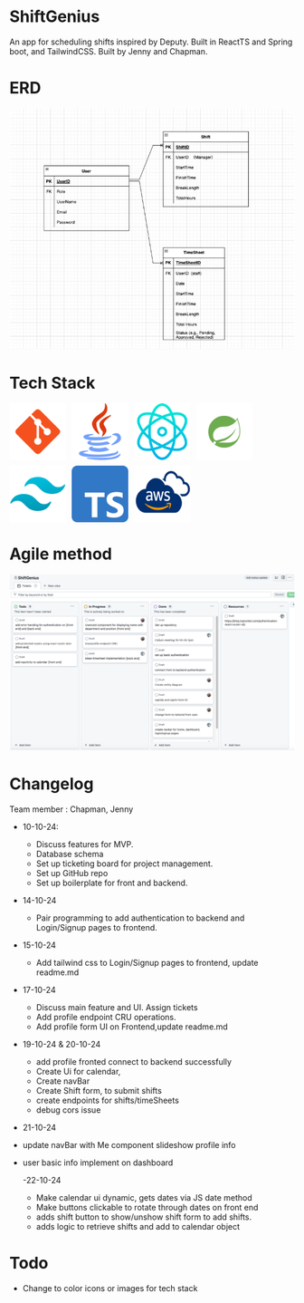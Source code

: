 # ShiftGenius

An app for scheduling shifts inspired by Deputy.
Built in ReactTS and Spring boot, and TailwindCSS.
Built by Jenny and Chapman.

# ERD

![image](frontend/public/erd/erd.jpg)

# Tech Stack

<!-- ![image](./assets/stack.png) -->

<div style="display: flex; flex-wrap: wrap; gap: 10px;">
 <img src="/frontend/public/tech/git.png" alt="Git" width="100">

 <img src="/frontend/public/tech/java.png" alt="Java" width="100">

 <img src="/frontend/public/tech/react.png" alt="React" width="100">

 <img src="/frontend/public/tech/spring.png" alt="Spring" width="100">

 <img src="/frontend/public/tech/tailwind-css.png" alt="Tailwind CSS" width="100">

 <img src="/frontend/public/tech/typescript.png" alt="TypeScript" width="100">

 <img src="/frontend/public/tech/aws.png" alt="AWS" width="100">
 </div>

# Agile method

![image](frontend/public/gitTicketBoard.jpg)

# Changelog

Team member : Chapman, Jenny

- 10-10-24:
  - Discuss features for MVP.
  - Database schema
  - Set up ticketing board for project management.
  - Set up GitHub repo
  - Set up boilerplate for front and backend.
- 14-10-24
  - Pair programming to add authentication to backend and Login/Signup pages to frontend.
- 15-10-24
  - Add tailwind css to Login/Signup pages to frontend, update readme.md
- 17-10-24
  - Discuss main feature and UI. Assign tickets
  - Add profile endpoint CRU operations.
  - Add profile form UI on Frontend,update readme.md
- 19-10-24 & 20-10-24
  - add profile fronted connect to backend successfully
  - Create Ui for calendar,
  - Create navBar
  - Create Shift form, to submit shifts
  - create endpoints for shifts/timeSheets
  - debug cors issue
- 21-10-24
- update navBar with Me component slideshow profile info
- user basic info implement on dashboard

  -22-10-24
    - Make calendar ui dynamic, gets dates via JS date method
    - Make buttons clickable to rotate through dates on front end
    - adds shift button to show/unshow shift form to add shifts.
    - adds logic to retrieve shifts and add to calendar object
    

# Todo

- Change to color icons or images for tech stack
